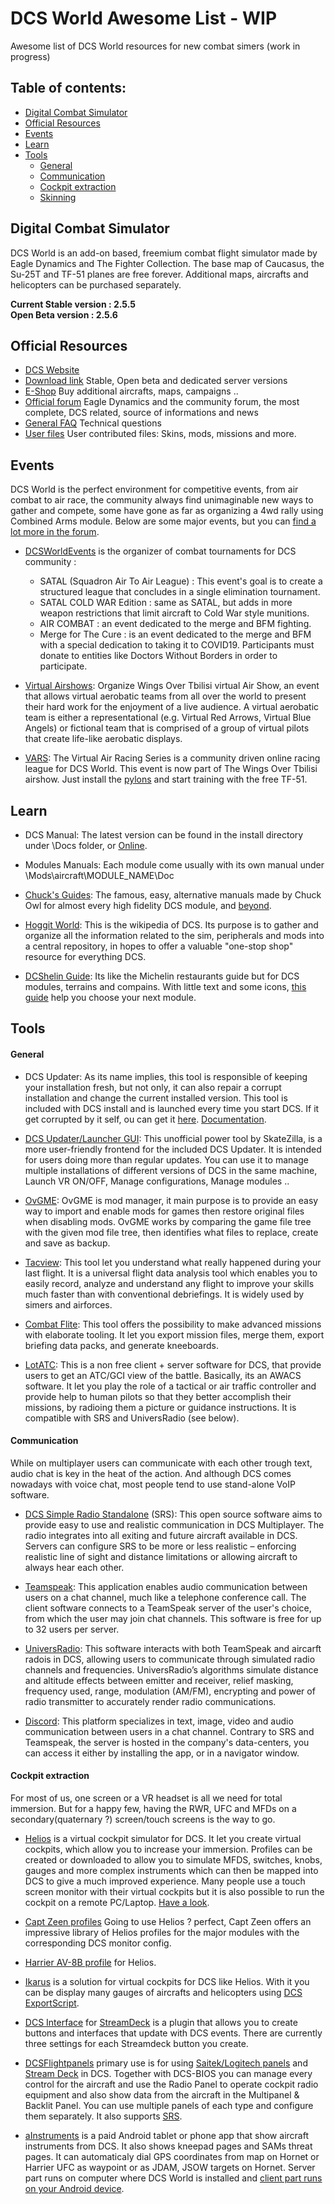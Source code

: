 # DCS World Awesome List - WIP

Awesome list of DCS World resources for new combat simers (work in  progress)

## Table of contents:

* [Digital Combat Simulator](#digital-combat-simulator)
* [Official Resources](#official-resources)
* [Events](#events)
* [Learn](#learn)
* [Tools](#tools)
  - [General](#general)
  - [Communication](#communication)
  - [Cockpit extraction](#cockpit-extraction)
  - [Skinning](#skinning)
<!--* [Partners](#partners)-->
<!--* [Hardware](#hardware)-->
<!--* [Community](#community)-->
<!--* [Books](#books)-->

## Digital Combat Simulator

DCS World is an add-on based, freemium combat flight simulator made by Eagle Dynamics and The Fighter Collection. The base map of Caucasus, the Su-25T and TF-51 planes are free forever. Additional maps, aircrafts and helicopters can be purchased separately.

**Current Stable version : 2.5.5**<br/>
**Open Beta version : 2.5.6**

## Official Resources
* <a target="_blank" href="https://www.digitalcombatsimulator.com/en/">DCS Website</a>
* [Download link](https://www.digitalcombatsimulator.com/en/downloads/world/) Stable, Open beta and dedicated server versions
* [E-Shop](https://www.digitalcombatsimulator.com/en/shop/) Buy additional aircrafts, maps, campaigns ..
* [Official forum](https://forums.eagle.ru/) Eagle Dynamics and the community forum, the most complete, DCS related, source of informations and news
* [General FAQ](https://www.digitalcombatsimulator.com/en/support/faq/) Technical questions
* [User files](https://www.digitalcombatsimulator.com/en/files/) User contributed files: Skins, mods, missions and more.

## Events
DCS World is the perfect environment for competitive events, from air combat to air race, the community always find unimaginable new ways to gather and compete, some have gone as far as organizing a 4wd rally using Combined Arms module. Below are some major events, but you can [find a lot more in the forum](https://forums.eagle.ru/forumdisplay.php?f=469).

* [DCSWorldEvents](https://www.twitch.tv/dcsworldevents) is the organizer of combat tournaments for DCS community :

  - SATAL (Squadron Air To Air League) : This event's goal is to create a structured league that concludes in a single elimination tournament.
  - SATAL COLD WAR Edition : same as SATAL, but adds in more weapon restrictions that limit aircraft to Cold War style munitions.
  - AIR COMBAT : an event dedicated to the merge and BFM fighting.
  - Merge for The Cure :  is an event dedicated to the merge and BFM with a special dedication to taking it to COVID19. Participants must donate to entities like Doctors Without Borders in order to participate.

* [Virtual Airshows](https://www.virtual-airshows.com/): Organize Wings Over Tbilisi virtual Air Show, an event that allows virtual aerobatic teams from all over the world to present their hard work for the enjoyment of a live audience. A virtual aerobatic team is either a representational (e.g. Virtual Red Arrows, Virtual Blue Angels) or fictional team that is comprised of a group of virtual pilots that create life-like aerobatic displays.

* [VARS](http://www.virtualairrace.com/): The Virtual Air Racing Series is a community driven online racing league for DCS World. This event is now part of The Wings Over Tbilisi airshow. Just install the [pylons](https://www.digitalcombatsimulator.com/fr/files/3196986/) and start training with the free TF-51.

## Learn
* DCS Manual: The latest version can be found in the install directory under \Docs folder, or [Online](https://www.digitalcombatsimulator.com/en/downloads/documentation/dcs_user_manual/).

* Modules Manuals: Each module come usually with its own manual under \Mods\aircraft\MODULE_NAME\Doc

* [Chuck's Guides](https://www.mudspike.com/chucks-guides-dcs/): The famous, easy, alternative manuals made by Chuck Owl for almost every high fidelity DCS module, and [beyond](https://www.mudspike.com/chucks-guides/).

* [Hoggit World](https://wiki.hoggitworld.com/view/Hoggit_DCS_World_Wiki): This is the wikipedia of DCS. Its purpose is to gather and organize all the information related to the sim, peripherals and mods into a central repository, in hopes to offer a valuable "one-stop shop" resource for everything DCS.

* [DCShelin Guide](https://drive.google.com/file/d/1UaHEOmsSlNtm0oyddMqGIEuyR-DdoBOo/view): Its like the Michelin restaurants guide but for DCS modules, terrains and compains. With little text and some icons, [this guide](https://forums.eagle.ru/showthread.php?t=232516) help you choose your next module.


## Tools
<!--#### Head Tracking, skinning..-->
#### General
* DCS Updater: As its name implies, this tool is responsible of keeping your installation fresh, but not only, it can also repair a corrupt installation and change the current installed version. This tool is included with DCS install and is launched every time you start DCS. If it get corrupted by it self, ou can get it [here](http://updates.digitalcombatsimulator.com/files/DCS_updater_64bit.zip). [Documentation](https://forums.eagle.ru/showthread.php?t=114030).

* [DCS Updater/Launcher GUI](https://forums.eagle.ru/showthread.php?t=160053): This unofficial power tool by SkateZilla, is a more user-friendly frontend for the included DCS Updater. It is intended for users doing more than regular updates. You can use it to manage multiple installations of different versions of DCS in the same machine, Launch VR ON/OFF, Manage configurations, Manage modules ..

* [OvGME](https://wiki.hoggitworld.com/view/OVGME): OvGME is mod manager, it main purpose is to provide an easy way to import and enable mods for games then restore original files when disabling mods. OvGME works by comparing the game file tree with the given mod file tree, then identifies what files to replace, create and save as backup.

* [Tacview](https://www.tacview.net/):  This tool let you understand what really happened during your last flight. It is a universal flight data analysis tool which enables you to easily record, analyze and understand any flight to improve your skills much faster than with conventional debriefings. It is widely used by simers and airforces.

* [Combat Flite](https://www.combatflite.com/): This tool offers the possibility to make advanced missions with elaborate tooling. It let you export mission files, merge them, export briefing data packs, and generate kneeboards.

* [LotATC](https://www.lotatc.com/): This is a non free client + server software for DCS, that provide users to get an ATC/GCI view of the battle. Basically, its an AWACS software. It let you play the role of a tactical or air traffic controller and provide help to human pilots so that they better accomplish their missions, by radioing them a picture or guidance instructions. It is compatible with SRS and UniversRadio (see below).

#### Communication
While on multiplayer users can communicate with each other trough text, audio chat is key in the heat of the action. And although DCS comes nowadays with voice chat, most people tend to use stand-alone VoIP software.

* [DCS Simple Radio Standalone](http://dcssimpleradio.com/gettingstarted/) (SRS): This open source software aims to provide easy to use and realistic communication in DCS Multiplayer. The radio integrates into all exiting and future aircraft available in DCS. Servers can configure SRS to be more or less realistic – enforcing realistic line of sight and distance limitations or allowing aircraft to always hear each other.

* [Teamspeak](https://www.teamspeak.com/en/): This application enables audio communication between users on a chat channel, much like a telephone conference call. The client software connects to a TeamSpeak server of the user's choice, from which the user may join chat channels. This software is free for up to 32 users per server.

* [UniversRadio](https://tacnoworld.fr/universradio/): This software interacts with both TeamSpeak and aircarft radois in DCS, allowing users to communicate through simulated radio channels and frequencies. UniversRadio’s algorithms simulate distance and altitude effects between emitter and receiver, relief masking, frequency used, range, modulation (AM/FM), encrypting and power of radio transmitter to accurately render radio communications.

* [Discord](https://discord.com/): This platform specializes in text, image, video and audio communication between users in a chat channel. Contrary to SRS and Teamspeak, the server is hosted in the company's data-centers, you can access it either by installing the app, or in a navigator window.

#### Cockpit extraction
For most of us, one screen or a VR headset is all we need for total immersion. But for a happy few, having the RWR, UFC and MFDs on a secondary(quaternary ?) screen/touch screens is the way to go.

* [Helios](https://www.digitalcombatsimulator.com/fr/files/3302014/) is a virtual cockpit simulator for DCS.  It let you create virtual cockpits, which allow you to increase your immersion. Profiles can be created or downloaded to allow you to simulate MFDS, switches, knobs, gauges and more complex instruments which can then be mapped into DCS to give a much improved experience. Many people use a touch screen monitor with their virtual cockpits but it is also possible to run the cockpit on a remote PC/Laptop. [Have a look](https://www.youtube.com/watch?v=4kQG0dJMROg).

* [Capt Zeen profiles](http://www.captzeen.com/helios/profiles.asp) Going to use Helios ? perfect, Capt Zeen offers an impressive library of Helios profiles for the major modules with the corresponding DCS monitor config.

* [Harrier AV-8B profile](https://github.com/BlueFinBima/DCS-AV-8B-NA-Profile) for Helios.

* [Ikarus](https://github.com/s-d-a/Ikarus) is a solution for virtual cockpits for DCS like Helios. With it you can be display many gauges of aircrafts and helicopters using [DCS ExportScript](https://github.com/s-d-a/DCS-ExportScripts).

* [DCS Interface](https://github.com/charlestytler/streamdeck-dcs-interface) for [StreamDeck](https://www.elgato.com/en/gaming/stream-deck) is a plugin that allows you to create buttons and interfaces that update with DCS events. There are currently three settings for each Streamdeck button you create.

* [DCSFlightpanels](https://github.com/DCSFlightpanels/DCSFlightpanels) primary use is for using [Saitek/Logitech panels](https://www.logitechg.com/en-gb/products/flight.html) and [Stream Deck](https://www.elgato.com/en/gaming/stream-deck) in DCS. Together with DCS-BIOS you can manage every control for the aircraft and use the Radio Panel to operate cockpit radio equipment and also show data from the aircraft in the Multipanel & Backlit Panel. You can use multiple panels of each type and configure them separately. It also supports [SRS](http://dcssimpleradio.com/gettingstarted/).

* [aInstruments](http://lumatek.sk/aInstruments/index.html) is a paid Android tablet or phone app that show aircraft instruments from DCS. It also shows kneepad pages and SAMs threat pages. It can automaticaly dial GPS coordinates from map on Hornet or Harrier UFC as waypoint or as JDAM, JSOW targets on Hornet. Server part runs on computer where DCS World is installed and [client part runs on your Android device](https://play.google.com/store/apps/details?id=sk.lumatek.aInstruments).
